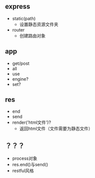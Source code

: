 ## express

- static(path)
  - 设置静态资源文件夹
- router
  - 创建路由对象



## app

- get/post
- all
- use
- engine?
- set?

## res

- end
- send
- render('html文件')?
  - 返回html文件（文件需要为静态文件）











## ？？？

- process对象
- res.end()与send()
- restful风格
